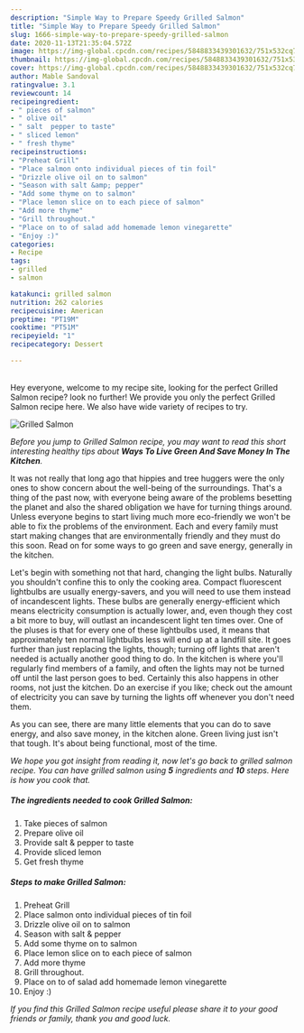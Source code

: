 ```yaml
---
description: "Simple Way to Prepare Speedy Grilled Salmon"
title: "Simple Way to Prepare Speedy Grilled Salmon"
slug: 1666-simple-way-to-prepare-speedy-grilled-salmon
date: 2020-11-13T21:35:04.572Z
image: https://img-global.cpcdn.com/recipes/5848833439301632/751x532cq70/grilled-salmon-recipe-main-photo.jpg
thumbnail: https://img-global.cpcdn.com/recipes/5848833439301632/751x532cq70/grilled-salmon-recipe-main-photo.jpg
cover: https://img-global.cpcdn.com/recipes/5848833439301632/751x532cq70/grilled-salmon-recipe-main-photo.jpg
author: Mable Sandoval
ratingvalue: 3.1
reviewcount: 14
recipeingredient:
- " pieces of salmon"
- " olive oil"
- " salt  pepper to taste"
- " sliced lemon"
- " fresh thyme"
recipeinstructions:
- "Preheat Grill"
- "Place salmon onto individual pieces of tin foil"
- "Drizzle olive oil on to salmon"
- "Season with salt &amp; pepper"
- "Add some thyme on to salmon"
- "Place lemon slice on to each piece of salmon"
- "Add more thyme"
- "Grill throughout."
- "Place on to of salad add homemade lemon vinegarette"
- "Enjoy :)"
categories:
- Recipe
tags:
- grilled
- salmon

katakunci: grilled salmon 
nutrition: 262 calories
recipecuisine: American
preptime: "PT19M"
cooktime: "PT51M"
recipeyield: "1"
recipecategory: Dessert

---
```

<br>
Hey everyone, welcome to my recipe site, looking for the perfect Grilled Salmon recipe? look no further! We provide you only the perfect Grilled Salmon recipe here. We also have wide variety of recipes to try.
<br>


![Grilled Salmon](https://img-global.cpcdn.com/recipes/5848833439301632/751x532cq70/grilled-salmon-recipe-main-photo.jpg)

<i>Before you jump to Grilled Salmon recipe, you may want to read this short interesting healthy tips about 
<strong>Ways To Live Green And Save Money In The Kitchen</strong>.</i>
</br>

It was not really that long ago that hippies and tree huggers were the only ones to show concern about the well-being of the surroundings. That's a thing of the past now, with everyone being aware of the problems besetting the planet and also the shared obligation we have for turning things around. Unless everyone begins to start living much more eco-friendly we won't be able to fix the problems of the environment. Each and every family must start making changes that are environmentally friendly and they must do this soon. Read on for some ways to go green and save energy, generally in the kitchen.

Let's begin with something not that hard, changing the light bulbs. Naturally you shouldn't confine this to only the cooking area. Compact fluorescent lightbulbs are usually energy-savers, and you will need to use them instead of incandescent lights. These bulbs are generally energy-efficient which means electricity consumption is actually lower, and, even though they cost a bit more to buy, will outlast an incandescent light ten times over. One of the pluses is that for every one of these lightbulbs used, it means that approximately ten normal lightbulbs less will end up at a landfill site. It goes further than just replacing the lights, though; turning off lights that aren't needed is actually another good thing to do. In the kitchen is where you'll regularly find members of a family, and often the lights may not be turned off until the last person goes to bed. Certainly this also happens in other rooms, not just the kitchen. Do an exercise if you like; check out the amount of electricity you can save by turning the lights off whenever you don't need them.

As you can see, there are many little elements that you can do to save energy, and also save money, in the kitchen alone. Green living just isn't that tough. It's about being functional, most of the time.


<i>We hope you got insight from reading it, now let's go back to grilled salmon recipe. You can have grilled salmon using <strong>5</strong> ingredients and <strong>10</strong> steps. Here is how you cook that.
</i>

##### The ingredients needed to cook Grilled Salmon:

1. Take  pieces of salmon
1. Prepare  olive oil
1. Provide  salt &amp; pepper to taste
1. Provide  sliced lemon
1. Get  fresh thyme


##### Steps to make Grilled Salmon:

1. Preheat Grill
1. Place salmon onto individual pieces of tin foil
1. Drizzle olive oil on to salmon
1. Season with salt &amp; pepper
1. Add some thyme on to salmon
1. Place lemon slice on to each piece of salmon
1. Add more thyme
1. Grill throughout.
1. Place on to of salad add homemade lemon vinegarette
1. Enjoy :)


<i>If you find this Grilled Salmon recipe useful please share it to your good friends or family, thank you and good luck.</i>
